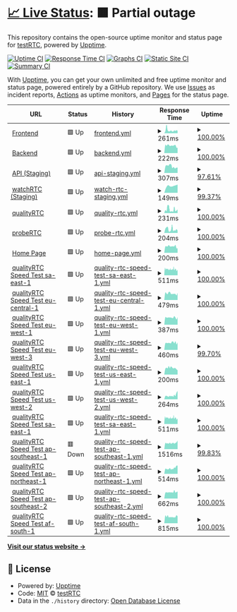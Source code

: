 # [📈 Live Status](https://status.testrtc.com): <!--live status--> **🟧 Partial outage**

This repository contains the open-source uptime monitor and status page for [testRTC](https://testrtc.com/), powered by [Upptime](https://github.com/upptime/upptime).

[![Uptime CI](https://github.com/koj-co/upptime/workflows/Uptime%20CI/badge.svg)](https://github.com/koj-co/upptime/actions?query=workflow%3A%22Uptime+CI%22)
[![Response Time CI](https://github.com/koj-co/upptime/workflows/Response%20Time%20CI/badge.svg)](https://github.com/koj-co/upptime/actions?query=workflow%3A%22Response+Time+CI%22)
[![Graphs CI](https://github.com/koj-co/upptime/workflows/Graphs%20CI/badge.svg)](https://github.com/koj-co/upptime/actions?query=workflow%3A%22Graphs+CI%22)
[![Static Site CI](https://github.com/koj-co/upptime/workflows/Static%20Site%20CI/badge.svg)](https://github.com/koj-co/upptime/actions?query=workflow%3A%22Static+Site+CI%22)
[![Summary CI](https://github.com/koj-co/upptime/workflows/Summary%20CI/badge.svg)](https://github.com/koj-co/upptime/actions?query=workflow%3A%22Summary+CI%22)

With [Upptime](https://upptime.js.org), you can get your own unlimited and free uptime monitor and status page, powered entirely by a GitHub repository. We use [Issues](https://github.com/testRTC/status-page/issues) as incident reports, [Actions](https://github.com/testRTC/status-page/actions) as uptime monitors, and [Pages](https://status.testrtc.com) for the status page.

<!--start: status pages-->
<!-- This summary is generated by Upptime (https://github.com/upptime/upptime) -->
<!-- Do not edit this manually, your changes will be overwritten -->
<!-- prettier-ignore -->
| URL | Status | History | Response Time | Uptime |
| --- | ------ | ------- | ------------- | ------ |
| <img alt="" src="https://favicons.githubusercontent.com/app.testrtc.com" height="13"> [Frontend](https://app.testrtc.com/) | 🟩 Up | [frontend.yml](https://github.com/testRTC/status-page/commits/master/history/frontend.yml) | <details><summary><img alt="Response time graph" src="./graphs/frontend/response-time-week.png" height="20"> 261ms</summary><br><a href="https://status-staging.testrtc.com/history/frontend"><img alt="Response time 261" src="https://img.shields.io/endpoint?url=https%3A%2F%2Fraw.githubusercontent.com%2FtestRTC%2Fstatus-page%2Fmaster%2Fapi%2Ffrontend%2Fresponse-time.json"></a><br><a href="https://status-staging.testrtc.com/history/frontend"><img alt="24-hour response time 211" src="https://img.shields.io/endpoint?url=https%3A%2F%2Fraw.githubusercontent.com%2FtestRTC%2Fstatus-page%2Fmaster%2Fapi%2Ffrontend%2Fresponse-time-day.json"></a><br><a href="https://status-staging.testrtc.com/history/frontend"><img alt="7-day response time 261" src="https://img.shields.io/endpoint?url=https%3A%2F%2Fraw.githubusercontent.com%2FtestRTC%2Fstatus-page%2Fmaster%2Fapi%2Ffrontend%2Fresponse-time-week.json"></a><br><a href="https://status-staging.testrtc.com/history/frontend"><img alt="30-day response time 281" src="https://img.shields.io/endpoint?url=https%3A%2F%2Fraw.githubusercontent.com%2FtestRTC%2Fstatus-page%2Fmaster%2Fapi%2Ffrontend%2Fresponse-time-month.json"></a><br><a href="https://status-staging.testrtc.com/history/frontend"><img alt="1-year response time 261" src="https://img.shields.io/endpoint?url=https%3A%2F%2Fraw.githubusercontent.com%2FtestRTC%2Fstatus-page%2Fmaster%2Fapi%2Ffrontend%2Fresponse-time-year.json"></a></details> | <details><summary><a href="https://status-staging.testrtc.com/history/frontend">100.00%</a></summary><a href="https://status-staging.testrtc.com/history/frontend"><img alt="All-time uptime 100.00%" src="https://img.shields.io/endpoint?url=https%3A%2F%2Fraw.githubusercontent.com%2FtestRTC%2Fstatus-page%2Fmaster%2Fapi%2Ffrontend%2Fuptime.json"></a><br><a href="https://status-staging.testrtc.com/history/frontend"><img alt="24-hour uptime 100.00%" src="https://img.shields.io/endpoint?url=https%3A%2F%2Fraw.githubusercontent.com%2FtestRTC%2Fstatus-page%2Fmaster%2Fapi%2Ffrontend%2Fuptime-day.json"></a><br><a href="https://status-staging.testrtc.com/history/frontend"><img alt="7-day uptime 100.00%" src="https://img.shields.io/endpoint?url=https%3A%2F%2Fraw.githubusercontent.com%2FtestRTC%2Fstatus-page%2Fmaster%2Fapi%2Ffrontend%2Fuptime-week.json"></a><br><a href="https://status-staging.testrtc.com/history/frontend"><img alt="30-day uptime 100.00%" src="https://img.shields.io/endpoint?url=https%3A%2F%2Fraw.githubusercontent.com%2FtestRTC%2Fstatus-page%2Fmaster%2Fapi%2Ffrontend%2Fuptime-month.json"></a><br><a href="https://status-staging.testrtc.com/history/frontend"><img alt="1-year uptime 100.00%" src="https://img.shields.io/endpoint?url=https%3A%2F%2Fraw.githubusercontent.com%2FtestRTC%2Fstatus-page%2Fmaster%2Fapi%2Ffrontend%2Fuptime-year.json"></a></details>
| <img alt="" src="https://favicons.githubusercontent.com/app1.testrtc.com" height="13"> [Backend](https://app1.testrtc.com/api/status-page/system_name) | 🟩 Up | [backend.yml](https://github.com/testRTC/status-page/commits/master/history/backend.yml) | <details><summary><img alt="Response time graph" src="./graphs/backend/response-time-week.png" height="20"> 222ms</summary><br><a href="https://status-staging.testrtc.com/history/backend"><img alt="Response time 268" src="https://img.shields.io/endpoint?url=https%3A%2F%2Fraw.githubusercontent.com%2FtestRTC%2Fstatus-page%2Fmaster%2Fapi%2Fbackend%2Fresponse-time.json"></a><br><a href="https://status-staging.testrtc.com/history/backend"><img alt="24-hour response time 214" src="https://img.shields.io/endpoint?url=https%3A%2F%2Fraw.githubusercontent.com%2FtestRTC%2Fstatus-page%2Fmaster%2Fapi%2Fbackend%2Fresponse-time-day.json"></a><br><a href="https://status-staging.testrtc.com/history/backend"><img alt="7-day response time 222" src="https://img.shields.io/endpoint?url=https%3A%2F%2Fraw.githubusercontent.com%2FtestRTC%2Fstatus-page%2Fmaster%2Fapi%2Fbackend%2Fresponse-time-week.json"></a><br><a href="https://status-staging.testrtc.com/history/backend"><img alt="30-day response time 244" src="https://img.shields.io/endpoint?url=https%3A%2F%2Fraw.githubusercontent.com%2FtestRTC%2Fstatus-page%2Fmaster%2Fapi%2Fbackend%2Fresponse-time-month.json"></a><br><a href="https://status-staging.testrtc.com/history/backend"><img alt="1-year response time 268" src="https://img.shields.io/endpoint?url=https%3A%2F%2Fraw.githubusercontent.com%2FtestRTC%2Fstatus-page%2Fmaster%2Fapi%2Fbackend%2Fresponse-time-year.json"></a></details> | <details><summary><a href="https://status-staging.testrtc.com/history/backend">100.00%</a></summary><a href="https://status-staging.testrtc.com/history/backend"><img alt="All-time uptime 100.00%" src="https://img.shields.io/endpoint?url=https%3A%2F%2Fraw.githubusercontent.com%2FtestRTC%2Fstatus-page%2Fmaster%2Fapi%2Fbackend%2Fuptime.json"></a><br><a href="https://status-staging.testrtc.com/history/backend"><img alt="24-hour uptime 100.00%" src="https://img.shields.io/endpoint?url=https%3A%2F%2Fraw.githubusercontent.com%2FtestRTC%2Fstatus-page%2Fmaster%2Fapi%2Fbackend%2Fuptime-day.json"></a><br><a href="https://status-staging.testrtc.com/history/backend"><img alt="7-day uptime 100.00%" src="https://img.shields.io/endpoint?url=https%3A%2F%2Fraw.githubusercontent.com%2FtestRTC%2Fstatus-page%2Fmaster%2Fapi%2Fbackend%2Fuptime-week.json"></a><br><a href="https://status-staging.testrtc.com/history/backend"><img alt="30-day uptime 100.00%" src="https://img.shields.io/endpoint?url=https%3A%2F%2Fraw.githubusercontent.com%2FtestRTC%2Fstatus-page%2Fmaster%2Fapi%2Fbackend%2Fuptime-month.json"></a><br><a href="https://status-staging.testrtc.com/history/backend"><img alt="1-year uptime 100.00%" src="https://img.shields.io/endpoint?url=https%3A%2F%2Fraw.githubusercontent.com%2FtestRTC%2Fstatus-page%2Fmaster%2Fapi%2Fbackend%2Fuptime-year.json"></a></details>
| <img alt="" src="https://favicons.githubusercontent.com/api.testrtc.com" height="13"> [API (Staging)](https://api.testrtc.com/v1st/statuspage) | 🟩 Up | [api-staging.yml](https://github.com/testRTC/status-page/commits/master/history/api-staging.yml) | <details><summary><img alt="Response time graph" src="./graphs/api-staging/response-time-week.png" height="20"> 307ms</summary><br><a href="https://status-staging.testrtc.com/history/api-staging"><img alt="Response time 277" src="https://img.shields.io/endpoint?url=https%3A%2F%2Fraw.githubusercontent.com%2FtestRTC%2Fstatus-page%2Fmaster%2Fapi%2Fapi-staging%2Fresponse-time.json"></a><br><a href="https://status-staging.testrtc.com/history/api-staging"><img alt="24-hour response time 214" src="https://img.shields.io/endpoint?url=https%3A%2F%2Fraw.githubusercontent.com%2FtestRTC%2Fstatus-page%2Fmaster%2Fapi%2Fapi-staging%2Fresponse-time-day.json"></a><br><a href="https://status-staging.testrtc.com/history/api-staging"><img alt="7-day response time 307" src="https://img.shields.io/endpoint?url=https%3A%2F%2Fraw.githubusercontent.com%2FtestRTC%2Fstatus-page%2Fmaster%2Fapi%2Fapi-staging%2Fresponse-time-week.json"></a><br><a href="https://status-staging.testrtc.com/history/api-staging"><img alt="30-day response time 278" src="https://img.shields.io/endpoint?url=https%3A%2F%2Fraw.githubusercontent.com%2FtestRTC%2Fstatus-page%2Fmaster%2Fapi%2Fapi-staging%2Fresponse-time-month.json"></a><br><a href="https://status-staging.testrtc.com/history/api-staging"><img alt="1-year response time 277" src="https://img.shields.io/endpoint?url=https%3A%2F%2Fraw.githubusercontent.com%2FtestRTC%2Fstatus-page%2Fmaster%2Fapi%2Fapi-staging%2Fresponse-time-year.json"></a></details> | <details><summary><a href="https://status-staging.testrtc.com/history/api-staging">97.61%</a></summary><a href="https://status-staging.testrtc.com/history/api-staging"><img alt="All-time uptime 96.17%" src="https://img.shields.io/endpoint?url=https%3A%2F%2Fraw.githubusercontent.com%2FtestRTC%2Fstatus-page%2Fmaster%2Fapi%2Fapi-staging%2Fuptime.json"></a><br><a href="https://status-staging.testrtc.com/history/api-staging"><img alt="24-hour uptime 84.71%" src="https://img.shields.io/endpoint?url=https%3A%2F%2Fraw.githubusercontent.com%2FtestRTC%2Fstatus-page%2Fmaster%2Fapi%2Fapi-staging%2Fuptime-day.json"></a><br><a href="https://status-staging.testrtc.com/history/api-staging"><img alt="7-day uptime 97.61%" src="https://img.shields.io/endpoint?url=https%3A%2F%2Fraw.githubusercontent.com%2FtestRTC%2Fstatus-page%2Fmaster%2Fapi%2Fapi-staging%2Fuptime-week.json"></a><br><a href="https://status-staging.testrtc.com/history/api-staging"><img alt="30-day uptime 95.49%" src="https://img.shields.io/endpoint?url=https%3A%2F%2Fraw.githubusercontent.com%2FtestRTC%2Fstatus-page%2Fmaster%2Fapi%2Fapi-staging%2Fuptime-month.json"></a><br><a href="https://status-staging.testrtc.com/history/api-staging"><img alt="1-year uptime 96.17%" src="https://img.shields.io/endpoint?url=https%3A%2F%2Fraw.githubusercontent.com%2FtestRTC%2Fstatus-page%2Fmaster%2Fapi%2Fapi-staging%2Fuptime-year.json"></a></details>
| <img alt="" src="https://favicons.githubusercontent.com/watchrtc-staging2.testrtc.com" height="13"> [watchRTC (Staging)](https://watchrtc-staging2.testrtc.com/healthcheck) | 🟩 Up | [watch-rtc-staging.yml](https://github.com/testRTC/status-page/commits/master/history/watch-rtc-staging.yml) | <details><summary><img alt="Response time graph" src="./graphs/watch-rtc-staging/response-time-week.png" height="20"> 149ms</summary><br><a href="https://status-staging.testrtc.com/history/watch-rtc-staging"><img alt="Response time 148" src="https://img.shields.io/endpoint?url=https%3A%2F%2Fraw.githubusercontent.com%2FtestRTC%2Fstatus-page%2Fmaster%2Fapi%2Fwatch-rtc-staging%2Fresponse-time.json"></a><br><a href="https://status-staging.testrtc.com/history/watch-rtc-staging"><img alt="24-hour response time 123" src="https://img.shields.io/endpoint?url=https%3A%2F%2Fraw.githubusercontent.com%2FtestRTC%2Fstatus-page%2Fmaster%2Fapi%2Fwatch-rtc-staging%2Fresponse-time-day.json"></a><br><a href="https://status-staging.testrtc.com/history/watch-rtc-staging"><img alt="7-day response time 149" src="https://img.shields.io/endpoint?url=https%3A%2F%2Fraw.githubusercontent.com%2FtestRTC%2Fstatus-page%2Fmaster%2Fapi%2Fwatch-rtc-staging%2Fresponse-time-week.json"></a><br><a href="https://status-staging.testrtc.com/history/watch-rtc-staging"><img alt="30-day response time 151" src="https://img.shields.io/endpoint?url=https%3A%2F%2Fraw.githubusercontent.com%2FtestRTC%2Fstatus-page%2Fmaster%2Fapi%2Fwatch-rtc-staging%2Fresponse-time-month.json"></a><br><a href="https://status-staging.testrtc.com/history/watch-rtc-staging"><img alt="1-year response time 148" src="https://img.shields.io/endpoint?url=https%3A%2F%2Fraw.githubusercontent.com%2FtestRTC%2Fstatus-page%2Fmaster%2Fapi%2Fwatch-rtc-staging%2Fresponse-time-year.json"></a></details> | <details><summary><a href="https://status-staging.testrtc.com/history/watch-rtc-staging">99.37%</a></summary><a href="https://status-staging.testrtc.com/history/watch-rtc-staging"><img alt="All-time uptime 99.39%" src="https://img.shields.io/endpoint?url=https%3A%2F%2Fraw.githubusercontent.com%2FtestRTC%2Fstatus-page%2Fmaster%2Fapi%2Fwatch-rtc-staging%2Fuptime.json"></a><br><a href="https://status-staging.testrtc.com/history/watch-rtc-staging"><img alt="24-hour uptime 95.58%" src="https://img.shields.io/endpoint?url=https%3A%2F%2Fraw.githubusercontent.com%2FtestRTC%2Fstatus-page%2Fmaster%2Fapi%2Fwatch-rtc-staging%2Fuptime-day.json"></a><br><a href="https://status-staging.testrtc.com/history/watch-rtc-staging"><img alt="7-day uptime 99.37%" src="https://img.shields.io/endpoint?url=https%3A%2F%2Fraw.githubusercontent.com%2FtestRTC%2Fstatus-page%2Fmaster%2Fapi%2Fwatch-rtc-staging%2Fuptime-week.json"></a><br><a href="https://status-staging.testrtc.com/history/watch-rtc-staging"><img alt="30-day uptime 98.94%" src="https://img.shields.io/endpoint?url=https%3A%2F%2Fraw.githubusercontent.com%2FtestRTC%2Fstatus-page%2Fmaster%2Fapi%2Fwatch-rtc-staging%2Fuptime-month.json"></a><br><a href="https://status-staging.testrtc.com/history/watch-rtc-staging"><img alt="1-year uptime 99.39%" src="https://img.shields.io/endpoint?url=https%3A%2F%2Fraw.githubusercontent.com%2FtestRTC%2Fstatus-page%2Fmaster%2Fapi%2Fwatch-rtc-staging%2Fuptime-year.json"></a></details>
| <img alt="" src="https://favicons.githubusercontent.com/ping-test.testrtc.com" height="13"> [qualityRTC](https://ping-test.testrtc.com/) | 🟩 Up | [quality-rtc.yml](https://github.com/testRTC/status-page/commits/master/history/quality-rtc.yml) | <details><summary><img alt="Response time graph" src="./graphs/quality-rtc/response-time-week.png" height="20"> 231ms</summary><br><a href="https://status-staging.testrtc.com/history/quality-rtc"><img alt="Response time 278" src="https://img.shields.io/endpoint?url=https%3A%2F%2Fraw.githubusercontent.com%2FtestRTC%2Fstatus-page%2Fmaster%2Fapi%2Fquality-rtc%2Fresponse-time.json"></a><br><a href="https://status-staging.testrtc.com/history/quality-rtc"><img alt="24-hour response time 171" src="https://img.shields.io/endpoint?url=https%3A%2F%2Fraw.githubusercontent.com%2FtestRTC%2Fstatus-page%2Fmaster%2Fapi%2Fquality-rtc%2Fresponse-time-day.json"></a><br><a href="https://status-staging.testrtc.com/history/quality-rtc"><img alt="7-day response time 231" src="https://img.shields.io/endpoint?url=https%3A%2F%2Fraw.githubusercontent.com%2FtestRTC%2Fstatus-page%2Fmaster%2Fapi%2Fquality-rtc%2Fresponse-time-week.json"></a><br><a href="https://status-staging.testrtc.com/history/quality-rtc"><img alt="30-day response time 303" src="https://img.shields.io/endpoint?url=https%3A%2F%2Fraw.githubusercontent.com%2FtestRTC%2Fstatus-page%2Fmaster%2Fapi%2Fquality-rtc%2Fresponse-time-month.json"></a><br><a href="https://status-staging.testrtc.com/history/quality-rtc"><img alt="1-year response time 278" src="https://img.shields.io/endpoint?url=https%3A%2F%2Fraw.githubusercontent.com%2FtestRTC%2Fstatus-page%2Fmaster%2Fapi%2Fquality-rtc%2Fresponse-time-year.json"></a></details> | <details><summary><a href="https://status-staging.testrtc.com/history/quality-rtc">100.00%</a></summary><a href="https://status-staging.testrtc.com/history/quality-rtc"><img alt="All-time uptime 100.00%" src="https://img.shields.io/endpoint?url=https%3A%2F%2Fraw.githubusercontent.com%2FtestRTC%2Fstatus-page%2Fmaster%2Fapi%2Fquality-rtc%2Fuptime.json"></a><br><a href="https://status-staging.testrtc.com/history/quality-rtc"><img alt="24-hour uptime 100.00%" src="https://img.shields.io/endpoint?url=https%3A%2F%2Fraw.githubusercontent.com%2FtestRTC%2Fstatus-page%2Fmaster%2Fapi%2Fquality-rtc%2Fuptime-day.json"></a><br><a href="https://status-staging.testrtc.com/history/quality-rtc"><img alt="7-day uptime 100.00%" src="https://img.shields.io/endpoint?url=https%3A%2F%2Fraw.githubusercontent.com%2FtestRTC%2Fstatus-page%2Fmaster%2Fapi%2Fquality-rtc%2Fuptime-week.json"></a><br><a href="https://status-staging.testrtc.com/history/quality-rtc"><img alt="30-day uptime 100.00%" src="https://img.shields.io/endpoint?url=https%3A%2F%2Fraw.githubusercontent.com%2FtestRTC%2Fstatus-page%2Fmaster%2Fapi%2Fquality-rtc%2Fuptime-month.json"></a><br><a href="https://status-staging.testrtc.com/history/quality-rtc"><img alt="1-year uptime 100.00%" src="https://img.shields.io/endpoint?url=https%3A%2F%2Fraw.githubusercontent.com%2FtestRTC%2Fstatus-page%2Fmaster%2Fapi%2Fquality-rtc%2Fuptime-year.json"></a></details>
| <img alt="" src="https://favicons.githubusercontent.com/probertc.testrtc.com" height="13"> [probeRTC](https://probertc.testrtc.com/) | 🟩 Up | [probe-rtc.yml](https://github.com/testRTC/status-page/commits/master/history/probe-rtc.yml) | <details><summary><img alt="Response time graph" src="./graphs/probe-rtc/response-time-week.png" height="20"> 204ms</summary><br><a href="https://status-staging.testrtc.com/history/probe-rtc"><img alt="Response time 260" src="https://img.shields.io/endpoint?url=https%3A%2F%2Fraw.githubusercontent.com%2FtestRTC%2Fstatus-page%2Fmaster%2Fapi%2Fprobe-rtc%2Fresponse-time.json"></a><br><a href="https://status-staging.testrtc.com/history/probe-rtc"><img alt="24-hour response time 177" src="https://img.shields.io/endpoint?url=https%3A%2F%2Fraw.githubusercontent.com%2FtestRTC%2Fstatus-page%2Fmaster%2Fapi%2Fprobe-rtc%2Fresponse-time-day.json"></a><br><a href="https://status-staging.testrtc.com/history/probe-rtc"><img alt="7-day response time 204" src="https://img.shields.io/endpoint?url=https%3A%2F%2Fraw.githubusercontent.com%2FtestRTC%2Fstatus-page%2Fmaster%2Fapi%2Fprobe-rtc%2Fresponse-time-week.json"></a><br><a href="https://status-staging.testrtc.com/history/probe-rtc"><img alt="30-day response time 246" src="https://img.shields.io/endpoint?url=https%3A%2F%2Fraw.githubusercontent.com%2FtestRTC%2Fstatus-page%2Fmaster%2Fapi%2Fprobe-rtc%2Fresponse-time-month.json"></a><br><a href="https://status-staging.testrtc.com/history/probe-rtc"><img alt="1-year response time 260" src="https://img.shields.io/endpoint?url=https%3A%2F%2Fraw.githubusercontent.com%2FtestRTC%2Fstatus-page%2Fmaster%2Fapi%2Fprobe-rtc%2Fresponse-time-year.json"></a></details> | <details><summary><a href="https://status-staging.testrtc.com/history/probe-rtc">100.00%</a></summary><a href="https://status-staging.testrtc.com/history/probe-rtc"><img alt="All-time uptime 100.00%" src="https://img.shields.io/endpoint?url=https%3A%2F%2Fraw.githubusercontent.com%2FtestRTC%2Fstatus-page%2Fmaster%2Fapi%2Fprobe-rtc%2Fuptime.json"></a><br><a href="https://status-staging.testrtc.com/history/probe-rtc"><img alt="24-hour uptime 100.00%" src="https://img.shields.io/endpoint?url=https%3A%2F%2Fraw.githubusercontent.com%2FtestRTC%2Fstatus-page%2Fmaster%2Fapi%2Fprobe-rtc%2Fuptime-day.json"></a><br><a href="https://status-staging.testrtc.com/history/probe-rtc"><img alt="7-day uptime 100.00%" src="https://img.shields.io/endpoint?url=https%3A%2F%2Fraw.githubusercontent.com%2FtestRTC%2Fstatus-page%2Fmaster%2Fapi%2Fprobe-rtc%2Fuptime-week.json"></a><br><a href="https://status-staging.testrtc.com/history/probe-rtc"><img alt="30-day uptime 100.00%" src="https://img.shields.io/endpoint?url=https%3A%2F%2Fraw.githubusercontent.com%2FtestRTC%2Fstatus-page%2Fmaster%2Fapi%2Fprobe-rtc%2Fuptime-month.json"></a><br><a href="https://status-staging.testrtc.com/history/probe-rtc"><img alt="1-year uptime 100.00%" src="https://img.shields.io/endpoint?url=https%3A%2F%2Fraw.githubusercontent.com%2FtestRTC%2Fstatus-page%2Fmaster%2Fapi%2Fprobe-rtc%2Fuptime-year.json"></a></details>
| <img alt="" src="https://favicons.githubusercontent.com/testrtc.com" height="13"> [Home Page](https://testrtc.com/) | 🟩 Up | [home-page.yml](https://github.com/testRTC/status-page/commits/master/history/home-page.yml) | <details><summary><img alt="Response time graph" src="./graphs/home-page/response-time-week.png" height="20"> 200ms</summary><br><a href="https://status-staging.testrtc.com/history/home-page"><img alt="Response time 219" src="https://img.shields.io/endpoint?url=https%3A%2F%2Fraw.githubusercontent.com%2FtestRTC%2Fstatus-page%2Fmaster%2Fapi%2Fhome-page%2Fresponse-time.json"></a><br><a href="https://status-staging.testrtc.com/history/home-page"><img alt="24-hour response time 331" src="https://img.shields.io/endpoint?url=https%3A%2F%2Fraw.githubusercontent.com%2FtestRTC%2Fstatus-page%2Fmaster%2Fapi%2Fhome-page%2Fresponse-time-day.json"></a><br><a href="https://status-staging.testrtc.com/history/home-page"><img alt="7-day response time 200" src="https://img.shields.io/endpoint?url=https%3A%2F%2Fraw.githubusercontent.com%2FtestRTC%2Fstatus-page%2Fmaster%2Fapi%2Fhome-page%2Fresponse-time-week.json"></a><br><a href="https://status-staging.testrtc.com/history/home-page"><img alt="30-day response time 211" src="https://img.shields.io/endpoint?url=https%3A%2F%2Fraw.githubusercontent.com%2FtestRTC%2Fstatus-page%2Fmaster%2Fapi%2Fhome-page%2Fresponse-time-month.json"></a><br><a href="https://status-staging.testrtc.com/history/home-page"><img alt="1-year response time 219" src="https://img.shields.io/endpoint?url=https%3A%2F%2Fraw.githubusercontent.com%2FtestRTC%2Fstatus-page%2Fmaster%2Fapi%2Fhome-page%2Fresponse-time-year.json"></a></details> | <details><summary><a href="https://status-staging.testrtc.com/history/home-page">100.00%</a></summary><a href="https://status-staging.testrtc.com/history/home-page"><img alt="All-time uptime 100.00%" src="https://img.shields.io/endpoint?url=https%3A%2F%2Fraw.githubusercontent.com%2FtestRTC%2Fstatus-page%2Fmaster%2Fapi%2Fhome-page%2Fuptime.json"></a><br><a href="https://status-staging.testrtc.com/history/home-page"><img alt="24-hour uptime 100.00%" src="https://img.shields.io/endpoint?url=https%3A%2F%2Fraw.githubusercontent.com%2FtestRTC%2Fstatus-page%2Fmaster%2Fapi%2Fhome-page%2Fuptime-day.json"></a><br><a href="https://status-staging.testrtc.com/history/home-page"><img alt="7-day uptime 100.00%" src="https://img.shields.io/endpoint?url=https%3A%2F%2Fraw.githubusercontent.com%2FtestRTC%2Fstatus-page%2Fmaster%2Fapi%2Fhome-page%2Fuptime-week.json"></a><br><a href="https://status-staging.testrtc.com/history/home-page"><img alt="30-day uptime 100.00%" src="https://img.shields.io/endpoint?url=https%3A%2F%2Fraw.githubusercontent.com%2FtestRTC%2Fstatus-page%2Fmaster%2Fapi%2Fhome-page%2Fuptime-month.json"></a><br><a href="https://status-staging.testrtc.com/history/home-page"><img alt="1-year uptime 100.00%" src="https://img.shields.io/endpoint?url=https%3A%2F%2Fraw.githubusercontent.com%2FtestRTC%2Fstatus-page%2Fmaster%2Fapi%2Fhome-page%2Fuptime-year.json"></a></details>
| <img alt="" src="https://favicons.githubusercontent.com/sa-east-1.nettest.testrtc.com" height="13"> [qualityRTC Speed Test sa-east-1](https://sa-east-1.nettest.testrtc.com/country) | 🟩 Up | [quality-rtc-speed-test-sa-east-1.yml](https://github.com/testRTC/status-page/commits/master/history/quality-rtc-speed-test-sa-east-1.yml) | <details><summary><img alt="Response time graph" src="./graphs/quality-rtc-speed-test-sa-east-1/response-time-week.png" height="20"> 511ms</summary><br><a href="https://status-staging.testrtc.com/history/quality-rtc-speed-test-sa-east-1"><img alt="Response time 535" src="https://img.shields.io/endpoint?url=https%3A%2F%2Fraw.githubusercontent.com%2FtestRTC%2Fstatus-page%2Fmaster%2Fapi%2Fquality-rtc-speed-test-sa-east-1%2Fresponse-time.json"></a><br><a href="https://status-staging.testrtc.com/history/quality-rtc-speed-test-sa-east-1"><img alt="24-hour response time 600" src="https://img.shields.io/endpoint?url=https%3A%2F%2Fraw.githubusercontent.com%2FtestRTC%2Fstatus-page%2Fmaster%2Fapi%2Fquality-rtc-speed-test-sa-east-1%2Fresponse-time-day.json"></a><br><a href="https://status-staging.testrtc.com/history/quality-rtc-speed-test-sa-east-1"><img alt="7-day response time 511" src="https://img.shields.io/endpoint?url=https%3A%2F%2Fraw.githubusercontent.com%2FtestRTC%2Fstatus-page%2Fmaster%2Fapi%2Fquality-rtc-speed-test-sa-east-1%2Fresponse-time-week.json"></a><br><a href="https://status-staging.testrtc.com/history/quality-rtc-speed-test-sa-east-1"><img alt="30-day response time 509" src="https://img.shields.io/endpoint?url=https%3A%2F%2Fraw.githubusercontent.com%2FtestRTC%2Fstatus-page%2Fmaster%2Fapi%2Fquality-rtc-speed-test-sa-east-1%2Fresponse-time-month.json"></a><br><a href="https://status-staging.testrtc.com/history/quality-rtc-speed-test-sa-east-1"><img alt="1-year response time 535" src="https://img.shields.io/endpoint?url=https%3A%2F%2Fraw.githubusercontent.com%2FtestRTC%2Fstatus-page%2Fmaster%2Fapi%2Fquality-rtc-speed-test-sa-east-1%2Fresponse-time-year.json"></a></details> | <details><summary><a href="https://status-staging.testrtc.com/history/quality-rtc-speed-test-sa-east-1">100.00%</a></summary><a href="https://status-staging.testrtc.com/history/quality-rtc-speed-test-sa-east-1"><img alt="All-time uptime 100.00%" src="https://img.shields.io/endpoint?url=https%3A%2F%2Fraw.githubusercontent.com%2FtestRTC%2Fstatus-page%2Fmaster%2Fapi%2Fquality-rtc-speed-test-sa-east-1%2Fuptime.json"></a><br><a href="https://status-staging.testrtc.com/history/quality-rtc-speed-test-sa-east-1"><img alt="24-hour uptime 100.00%" src="https://img.shields.io/endpoint?url=https%3A%2F%2Fraw.githubusercontent.com%2FtestRTC%2Fstatus-page%2Fmaster%2Fapi%2Fquality-rtc-speed-test-sa-east-1%2Fuptime-day.json"></a><br><a href="https://status-staging.testrtc.com/history/quality-rtc-speed-test-sa-east-1"><img alt="7-day uptime 100.00%" src="https://img.shields.io/endpoint?url=https%3A%2F%2Fraw.githubusercontent.com%2FtestRTC%2Fstatus-page%2Fmaster%2Fapi%2Fquality-rtc-speed-test-sa-east-1%2Fuptime-week.json"></a><br><a href="https://status-staging.testrtc.com/history/quality-rtc-speed-test-sa-east-1"><img alt="30-day uptime 100.00%" src="https://img.shields.io/endpoint?url=https%3A%2F%2Fraw.githubusercontent.com%2FtestRTC%2Fstatus-page%2Fmaster%2Fapi%2Fquality-rtc-speed-test-sa-east-1%2Fuptime-month.json"></a><br><a href="https://status-staging.testrtc.com/history/quality-rtc-speed-test-sa-east-1"><img alt="1-year uptime 100.00%" src="https://img.shields.io/endpoint?url=https%3A%2F%2Fraw.githubusercontent.com%2FtestRTC%2Fstatus-page%2Fmaster%2Fapi%2Fquality-rtc-speed-test-sa-east-1%2Fuptime-year.json"></a></details>
| <img alt="" src="https://favicons.githubusercontent.com/eu-central-1.nettest.testrtc.com" height="13"> [qualityRTC Speed Test eu-central-1](https://eu-central-1.nettest.testrtc.com/country) | 🟩 Up | [quality-rtc-speed-test-eu-central-1.yml](https://github.com/testRTC/status-page/commits/master/history/quality-rtc-speed-test-eu-central-1.yml) | <details><summary><img alt="Response time graph" src="./graphs/quality-rtc-speed-test-eu-central-1/response-time-week.png" height="20"> 479ms</summary><br><a href="https://status-staging.testrtc.com/history/quality-rtc-speed-test-eu-central-1"><img alt="Response time 501" src="https://img.shields.io/endpoint?url=https%3A%2F%2Fraw.githubusercontent.com%2FtestRTC%2Fstatus-page%2Fmaster%2Fapi%2Fquality-rtc-speed-test-eu-central-1%2Fresponse-time.json"></a><br><a href="https://status-staging.testrtc.com/history/quality-rtc-speed-test-eu-central-1"><img alt="24-hour response time 447" src="https://img.shields.io/endpoint?url=https%3A%2F%2Fraw.githubusercontent.com%2FtestRTC%2Fstatus-page%2Fmaster%2Fapi%2Fquality-rtc-speed-test-eu-central-1%2Fresponse-time-day.json"></a><br><a href="https://status-staging.testrtc.com/history/quality-rtc-speed-test-eu-central-1"><img alt="7-day response time 479" src="https://img.shields.io/endpoint?url=https%3A%2F%2Fraw.githubusercontent.com%2FtestRTC%2Fstatus-page%2Fmaster%2Fapi%2Fquality-rtc-speed-test-eu-central-1%2Fresponse-time-week.json"></a><br><a href="https://status-staging.testrtc.com/history/quality-rtc-speed-test-eu-central-1"><img alt="30-day response time 488" src="https://img.shields.io/endpoint?url=https%3A%2F%2Fraw.githubusercontent.com%2FtestRTC%2Fstatus-page%2Fmaster%2Fapi%2Fquality-rtc-speed-test-eu-central-1%2Fresponse-time-month.json"></a><br><a href="https://status-staging.testrtc.com/history/quality-rtc-speed-test-eu-central-1"><img alt="1-year response time 501" src="https://img.shields.io/endpoint?url=https%3A%2F%2Fraw.githubusercontent.com%2FtestRTC%2Fstatus-page%2Fmaster%2Fapi%2Fquality-rtc-speed-test-eu-central-1%2Fresponse-time-year.json"></a></details> | <details><summary><a href="https://status-staging.testrtc.com/history/quality-rtc-speed-test-eu-central-1">100.00%</a></summary><a href="https://status-staging.testrtc.com/history/quality-rtc-speed-test-eu-central-1"><img alt="All-time uptime 100.00%" src="https://img.shields.io/endpoint?url=https%3A%2F%2Fraw.githubusercontent.com%2FtestRTC%2Fstatus-page%2Fmaster%2Fapi%2Fquality-rtc-speed-test-eu-central-1%2Fuptime.json"></a><br><a href="https://status-staging.testrtc.com/history/quality-rtc-speed-test-eu-central-1"><img alt="24-hour uptime 100.00%" src="https://img.shields.io/endpoint?url=https%3A%2F%2Fraw.githubusercontent.com%2FtestRTC%2Fstatus-page%2Fmaster%2Fapi%2Fquality-rtc-speed-test-eu-central-1%2Fuptime-day.json"></a><br><a href="https://status-staging.testrtc.com/history/quality-rtc-speed-test-eu-central-1"><img alt="7-day uptime 100.00%" src="https://img.shields.io/endpoint?url=https%3A%2F%2Fraw.githubusercontent.com%2FtestRTC%2Fstatus-page%2Fmaster%2Fapi%2Fquality-rtc-speed-test-eu-central-1%2Fuptime-week.json"></a><br><a href="https://status-staging.testrtc.com/history/quality-rtc-speed-test-eu-central-1"><img alt="30-day uptime 100.00%" src="https://img.shields.io/endpoint?url=https%3A%2F%2Fraw.githubusercontent.com%2FtestRTC%2Fstatus-page%2Fmaster%2Fapi%2Fquality-rtc-speed-test-eu-central-1%2Fuptime-month.json"></a><br><a href="https://status-staging.testrtc.com/history/quality-rtc-speed-test-eu-central-1"><img alt="1-year uptime 100.00%" src="https://img.shields.io/endpoint?url=https%3A%2F%2Fraw.githubusercontent.com%2FtestRTC%2Fstatus-page%2Fmaster%2Fapi%2Fquality-rtc-speed-test-eu-central-1%2Fuptime-year.json"></a></details>
| <img alt="" src="https://favicons.githubusercontent.com/eu-west-1.nettest.testrtc.com" height="13"> [qualityRTC Speed Test eu-west-1](https://eu-west-1.nettest.testrtc.com/country) | 🟩 Up | [quality-rtc-speed-test-eu-west-1.yml](https://github.com/testRTC/status-page/commits/master/history/quality-rtc-speed-test-eu-west-1.yml) | <details><summary><img alt="Response time graph" src="./graphs/quality-rtc-speed-test-eu-west-1/response-time-week.png" height="20"> 387ms</summary><br><a href="https://status-staging.testrtc.com/history/quality-rtc-speed-test-eu-west-1"><img alt="Response time 400" src="https://img.shields.io/endpoint?url=https%3A%2F%2Fraw.githubusercontent.com%2FtestRTC%2Fstatus-page%2Fmaster%2Fapi%2Fquality-rtc-speed-test-eu-west-1%2Fresponse-time.json"></a><br><a href="https://status-staging.testrtc.com/history/quality-rtc-speed-test-eu-west-1"><img alt="24-hour response time 376" src="https://img.shields.io/endpoint?url=https%3A%2F%2Fraw.githubusercontent.com%2FtestRTC%2Fstatus-page%2Fmaster%2Fapi%2Fquality-rtc-speed-test-eu-west-1%2Fresponse-time-day.json"></a><br><a href="https://status-staging.testrtc.com/history/quality-rtc-speed-test-eu-west-1"><img alt="7-day response time 387" src="https://img.shields.io/endpoint?url=https%3A%2F%2Fraw.githubusercontent.com%2FtestRTC%2Fstatus-page%2Fmaster%2Fapi%2Fquality-rtc-speed-test-eu-west-1%2Fresponse-time-week.json"></a><br><a href="https://status-staging.testrtc.com/history/quality-rtc-speed-test-eu-west-1"><img alt="30-day response time 390" src="https://img.shields.io/endpoint?url=https%3A%2F%2Fraw.githubusercontent.com%2FtestRTC%2Fstatus-page%2Fmaster%2Fapi%2Fquality-rtc-speed-test-eu-west-1%2Fresponse-time-month.json"></a><br><a href="https://status-staging.testrtc.com/history/quality-rtc-speed-test-eu-west-1"><img alt="1-year response time 400" src="https://img.shields.io/endpoint?url=https%3A%2F%2Fraw.githubusercontent.com%2FtestRTC%2Fstatus-page%2Fmaster%2Fapi%2Fquality-rtc-speed-test-eu-west-1%2Fresponse-time-year.json"></a></details> | <details><summary><a href="https://status-staging.testrtc.com/history/quality-rtc-speed-test-eu-west-1">100.00%</a></summary><a href="https://status-staging.testrtc.com/history/quality-rtc-speed-test-eu-west-1"><img alt="All-time uptime 100.00%" src="https://img.shields.io/endpoint?url=https%3A%2F%2Fraw.githubusercontent.com%2FtestRTC%2Fstatus-page%2Fmaster%2Fapi%2Fquality-rtc-speed-test-eu-west-1%2Fuptime.json"></a><br><a href="https://status-staging.testrtc.com/history/quality-rtc-speed-test-eu-west-1"><img alt="24-hour uptime 100.00%" src="https://img.shields.io/endpoint?url=https%3A%2F%2Fraw.githubusercontent.com%2FtestRTC%2Fstatus-page%2Fmaster%2Fapi%2Fquality-rtc-speed-test-eu-west-1%2Fuptime-day.json"></a><br><a href="https://status-staging.testrtc.com/history/quality-rtc-speed-test-eu-west-1"><img alt="7-day uptime 100.00%" src="https://img.shields.io/endpoint?url=https%3A%2F%2Fraw.githubusercontent.com%2FtestRTC%2Fstatus-page%2Fmaster%2Fapi%2Fquality-rtc-speed-test-eu-west-1%2Fuptime-week.json"></a><br><a href="https://status-staging.testrtc.com/history/quality-rtc-speed-test-eu-west-1"><img alt="30-day uptime 100.00%" src="https://img.shields.io/endpoint?url=https%3A%2F%2Fraw.githubusercontent.com%2FtestRTC%2Fstatus-page%2Fmaster%2Fapi%2Fquality-rtc-speed-test-eu-west-1%2Fuptime-month.json"></a><br><a href="https://status-staging.testrtc.com/history/quality-rtc-speed-test-eu-west-1"><img alt="1-year uptime 100.00%" src="https://img.shields.io/endpoint?url=https%3A%2F%2Fraw.githubusercontent.com%2FtestRTC%2Fstatus-page%2Fmaster%2Fapi%2Fquality-rtc-speed-test-eu-west-1%2Fuptime-year.json"></a></details>
| <img alt="" src="https://favicons.githubusercontent.com/eu-west-3.nettest.testrtc.com" height="13"> [qualityRTC Speed Test eu-west-3](https://eu-west-3.nettest.testrtc.com/country) | 🟩 Up | [quality-rtc-speed-test-eu-west-3.yml](https://github.com/testRTC/status-page/commits/master/history/quality-rtc-speed-test-eu-west-3.yml) | <details><summary><img alt="Response time graph" src="./graphs/quality-rtc-speed-test-eu-west-3/response-time-week.png" height="20"> 460ms</summary><br><a href="https://status-staging.testrtc.com/history/quality-rtc-speed-test-eu-west-3"><img alt="Response time 459" src="https://img.shields.io/endpoint?url=https%3A%2F%2Fraw.githubusercontent.com%2FtestRTC%2Fstatus-page%2Fmaster%2Fapi%2Fquality-rtc-speed-test-eu-west-3%2Fresponse-time.json"></a><br><a href="https://status-staging.testrtc.com/history/quality-rtc-speed-test-eu-west-3"><img alt="24-hour response time 420" src="https://img.shields.io/endpoint?url=https%3A%2F%2Fraw.githubusercontent.com%2FtestRTC%2Fstatus-page%2Fmaster%2Fapi%2Fquality-rtc-speed-test-eu-west-3%2Fresponse-time-day.json"></a><br><a href="https://status-staging.testrtc.com/history/quality-rtc-speed-test-eu-west-3"><img alt="7-day response time 460" src="https://img.shields.io/endpoint?url=https%3A%2F%2Fraw.githubusercontent.com%2FtestRTC%2Fstatus-page%2Fmaster%2Fapi%2Fquality-rtc-speed-test-eu-west-3%2Fresponse-time-week.json"></a><br><a href="https://status-staging.testrtc.com/history/quality-rtc-speed-test-eu-west-3"><img alt="30-day response time 443" src="https://img.shields.io/endpoint?url=https%3A%2F%2Fraw.githubusercontent.com%2FtestRTC%2Fstatus-page%2Fmaster%2Fapi%2Fquality-rtc-speed-test-eu-west-3%2Fresponse-time-month.json"></a><br><a href="https://status-staging.testrtc.com/history/quality-rtc-speed-test-eu-west-3"><img alt="1-year response time 459" src="https://img.shields.io/endpoint?url=https%3A%2F%2Fraw.githubusercontent.com%2FtestRTC%2Fstatus-page%2Fmaster%2Fapi%2Fquality-rtc-speed-test-eu-west-3%2Fresponse-time-year.json"></a></details> | <details><summary><a href="https://status-staging.testrtc.com/history/quality-rtc-speed-test-eu-west-3">99.70%</a></summary><a href="https://status-staging.testrtc.com/history/quality-rtc-speed-test-eu-west-3"><img alt="All-time uptime 99.83%" src="https://img.shields.io/endpoint?url=https%3A%2F%2Fraw.githubusercontent.com%2FtestRTC%2Fstatus-page%2Fmaster%2Fapi%2Fquality-rtc-speed-test-eu-west-3%2Fuptime.json"></a><br><a href="https://status-staging.testrtc.com/history/quality-rtc-speed-test-eu-west-3"><img alt="24-hour uptime 100.00%" src="https://img.shields.io/endpoint?url=https%3A%2F%2Fraw.githubusercontent.com%2FtestRTC%2Fstatus-page%2Fmaster%2Fapi%2Fquality-rtc-speed-test-eu-west-3%2Fuptime-day.json"></a><br><a href="https://status-staging.testrtc.com/history/quality-rtc-speed-test-eu-west-3"><img alt="7-day uptime 99.70%" src="https://img.shields.io/endpoint?url=https%3A%2F%2Fraw.githubusercontent.com%2FtestRTC%2Fstatus-page%2Fmaster%2Fapi%2Fquality-rtc-speed-test-eu-west-3%2Fuptime-week.json"></a><br><a href="https://status-staging.testrtc.com/history/quality-rtc-speed-test-eu-west-3"><img alt="30-day uptime 99.69%" src="https://img.shields.io/endpoint?url=https%3A%2F%2Fraw.githubusercontent.com%2FtestRTC%2Fstatus-page%2Fmaster%2Fapi%2Fquality-rtc-speed-test-eu-west-3%2Fuptime-month.json"></a><br><a href="https://status-staging.testrtc.com/history/quality-rtc-speed-test-eu-west-3"><img alt="1-year uptime 99.83%" src="https://img.shields.io/endpoint?url=https%3A%2F%2Fraw.githubusercontent.com%2FtestRTC%2Fstatus-page%2Fmaster%2Fapi%2Fquality-rtc-speed-test-eu-west-3%2Fuptime-year.json"></a></details>
| <img alt="" src="https://favicons.githubusercontent.com/us-east-1.nettest.testrtc.com" height="13"> [qualityRTC Speed Test us-east-1](https://us-east-1.nettest.testrtc.com/country) | 🟩 Up | [quality-rtc-speed-test-us-east-1.yml](https://github.com/testRTC/status-page/commits/master/history/quality-rtc-speed-test-us-east-1.yml) | <details><summary><img alt="Response time graph" src="./graphs/quality-rtc-speed-test-us-east-1/response-time-week.png" height="20"> 200ms</summary><br><a href="https://status-staging.testrtc.com/history/quality-rtc-speed-test-us-east-1"><img alt="Response time 211" src="https://img.shields.io/endpoint?url=https%3A%2F%2Fraw.githubusercontent.com%2FtestRTC%2Fstatus-page%2Fmaster%2Fapi%2Fquality-rtc-speed-test-us-east-1%2Fresponse-time.json"></a><br><a href="https://status-staging.testrtc.com/history/quality-rtc-speed-test-us-east-1"><img alt="24-hour response time 226" src="https://img.shields.io/endpoint?url=https%3A%2F%2Fraw.githubusercontent.com%2FtestRTC%2Fstatus-page%2Fmaster%2Fapi%2Fquality-rtc-speed-test-us-east-1%2Fresponse-time-day.json"></a><br><a href="https://status-staging.testrtc.com/history/quality-rtc-speed-test-us-east-1"><img alt="7-day response time 200" src="https://img.shields.io/endpoint?url=https%3A%2F%2Fraw.githubusercontent.com%2FtestRTC%2Fstatus-page%2Fmaster%2Fapi%2Fquality-rtc-speed-test-us-east-1%2Fresponse-time-week.json"></a><br><a href="https://status-staging.testrtc.com/history/quality-rtc-speed-test-us-east-1"><img alt="30-day response time 200" src="https://img.shields.io/endpoint?url=https%3A%2F%2Fraw.githubusercontent.com%2FtestRTC%2Fstatus-page%2Fmaster%2Fapi%2Fquality-rtc-speed-test-us-east-1%2Fresponse-time-month.json"></a><br><a href="https://status-staging.testrtc.com/history/quality-rtc-speed-test-us-east-1"><img alt="1-year response time 211" src="https://img.shields.io/endpoint?url=https%3A%2F%2Fraw.githubusercontent.com%2FtestRTC%2Fstatus-page%2Fmaster%2Fapi%2Fquality-rtc-speed-test-us-east-1%2Fresponse-time-year.json"></a></details> | <details><summary><a href="https://status-staging.testrtc.com/history/quality-rtc-speed-test-us-east-1">100.00%</a></summary><a href="https://status-staging.testrtc.com/history/quality-rtc-speed-test-us-east-1"><img alt="All-time uptime 100.00%" src="https://img.shields.io/endpoint?url=https%3A%2F%2Fraw.githubusercontent.com%2FtestRTC%2Fstatus-page%2Fmaster%2Fapi%2Fquality-rtc-speed-test-us-east-1%2Fuptime.json"></a><br><a href="https://status-staging.testrtc.com/history/quality-rtc-speed-test-us-east-1"><img alt="24-hour uptime 100.00%" src="https://img.shields.io/endpoint?url=https%3A%2F%2Fraw.githubusercontent.com%2FtestRTC%2Fstatus-page%2Fmaster%2Fapi%2Fquality-rtc-speed-test-us-east-1%2Fuptime-day.json"></a><br><a href="https://status-staging.testrtc.com/history/quality-rtc-speed-test-us-east-1"><img alt="7-day uptime 100.00%" src="https://img.shields.io/endpoint?url=https%3A%2F%2Fraw.githubusercontent.com%2FtestRTC%2Fstatus-page%2Fmaster%2Fapi%2Fquality-rtc-speed-test-us-east-1%2Fuptime-week.json"></a><br><a href="https://status-staging.testrtc.com/history/quality-rtc-speed-test-us-east-1"><img alt="30-day uptime 100.00%" src="https://img.shields.io/endpoint?url=https%3A%2F%2Fraw.githubusercontent.com%2FtestRTC%2Fstatus-page%2Fmaster%2Fapi%2Fquality-rtc-speed-test-us-east-1%2Fuptime-month.json"></a><br><a href="https://status-staging.testrtc.com/history/quality-rtc-speed-test-us-east-1"><img alt="1-year uptime 100.00%" src="https://img.shields.io/endpoint?url=https%3A%2F%2Fraw.githubusercontent.com%2FtestRTC%2Fstatus-page%2Fmaster%2Fapi%2Fquality-rtc-speed-test-us-east-1%2Fuptime-year.json"></a></details>
| <img alt="" src="https://favicons.githubusercontent.com/us-west-2.nettest.testrtc.com" height="13"> [qualityRTC Speed Test us-west-2](https://us-west-2.nettest.testrtc.com/country) | 🟩 Up | [quality-rtc-speed-test-us-west-2.yml](https://github.com/testRTC/status-page/commits/master/history/quality-rtc-speed-test-us-west-2.yml) | <details><summary><img alt="Response time graph" src="./graphs/quality-rtc-speed-test-us-west-2/response-time-week.png" height="20"> 264ms</summary><br><a href="https://status-staging.testrtc.com/history/quality-rtc-speed-test-us-west-2"><img alt="Response time 233" src="https://img.shields.io/endpoint?url=https%3A%2F%2Fraw.githubusercontent.com%2FtestRTC%2Fstatus-page%2Fmaster%2Fapi%2Fquality-rtc-speed-test-us-west-2%2Fresponse-time.json"></a><br><a href="https://status-staging.testrtc.com/history/quality-rtc-speed-test-us-west-2"><img alt="24-hour response time 189" src="https://img.shields.io/endpoint?url=https%3A%2F%2Fraw.githubusercontent.com%2FtestRTC%2Fstatus-page%2Fmaster%2Fapi%2Fquality-rtc-speed-test-us-west-2%2Fresponse-time-day.json"></a><br><a href="https://status-staging.testrtc.com/history/quality-rtc-speed-test-us-west-2"><img alt="7-day response time 264" src="https://img.shields.io/endpoint?url=https%3A%2F%2Fraw.githubusercontent.com%2FtestRTC%2Fstatus-page%2Fmaster%2Fapi%2Fquality-rtc-speed-test-us-west-2%2Fresponse-time-week.json"></a><br><a href="https://status-staging.testrtc.com/history/quality-rtc-speed-test-us-west-2"><img alt="30-day response time 257" src="https://img.shields.io/endpoint?url=https%3A%2F%2Fraw.githubusercontent.com%2FtestRTC%2Fstatus-page%2Fmaster%2Fapi%2Fquality-rtc-speed-test-us-west-2%2Fresponse-time-month.json"></a><br><a href="https://status-staging.testrtc.com/history/quality-rtc-speed-test-us-west-2"><img alt="1-year response time 233" src="https://img.shields.io/endpoint?url=https%3A%2F%2Fraw.githubusercontent.com%2FtestRTC%2Fstatus-page%2Fmaster%2Fapi%2Fquality-rtc-speed-test-us-west-2%2Fresponse-time-year.json"></a></details> | <details><summary><a href="https://status-staging.testrtc.com/history/quality-rtc-speed-test-us-west-2">100.00%</a></summary><a href="https://status-staging.testrtc.com/history/quality-rtc-speed-test-us-west-2"><img alt="All-time uptime 100.00%" src="https://img.shields.io/endpoint?url=https%3A%2F%2Fraw.githubusercontent.com%2FtestRTC%2Fstatus-page%2Fmaster%2Fapi%2Fquality-rtc-speed-test-us-west-2%2Fuptime.json"></a><br><a href="https://status-staging.testrtc.com/history/quality-rtc-speed-test-us-west-2"><img alt="24-hour uptime 100.00%" src="https://img.shields.io/endpoint?url=https%3A%2F%2Fraw.githubusercontent.com%2FtestRTC%2Fstatus-page%2Fmaster%2Fapi%2Fquality-rtc-speed-test-us-west-2%2Fuptime-day.json"></a><br><a href="https://status-staging.testrtc.com/history/quality-rtc-speed-test-us-west-2"><img alt="7-day uptime 100.00%" src="https://img.shields.io/endpoint?url=https%3A%2F%2Fraw.githubusercontent.com%2FtestRTC%2Fstatus-page%2Fmaster%2Fapi%2Fquality-rtc-speed-test-us-west-2%2Fuptime-week.json"></a><br><a href="https://status-staging.testrtc.com/history/quality-rtc-speed-test-us-west-2"><img alt="30-day uptime 100.00%" src="https://img.shields.io/endpoint?url=https%3A%2F%2Fraw.githubusercontent.com%2FtestRTC%2Fstatus-page%2Fmaster%2Fapi%2Fquality-rtc-speed-test-us-west-2%2Fuptime-month.json"></a><br><a href="https://status-staging.testrtc.com/history/quality-rtc-speed-test-us-west-2"><img alt="1-year uptime 100.00%" src="https://img.shields.io/endpoint?url=https%3A%2F%2Fraw.githubusercontent.com%2FtestRTC%2Fstatus-page%2Fmaster%2Fapi%2Fquality-rtc-speed-test-us-west-2%2Fuptime-year.json"></a></details>
| <img alt="" src="https://favicons.githubusercontent.com/sa-east-1.nettest.testrtc.com" height="13"> [qualityRTC Speed Test sa-east-1](https://sa-east-1.nettest.testrtc.com/country) | 🟩 Up | [quality-rtc-speed-test-sa-east-1.yml](https://github.com/testRTC/status-page/commits/master/history/quality-rtc-speed-test-sa-east-1.yml) | <details><summary><img alt="Response time graph" src="./graphs/quality-rtc-speed-test-sa-east-1/response-time-week.png" height="20"> 511ms</summary><br><a href="https://status-staging.testrtc.com/history/quality-rtc-speed-test-sa-east-1"><img alt="Response time 535" src="https://img.shields.io/endpoint?url=https%3A%2F%2Fraw.githubusercontent.com%2FtestRTC%2Fstatus-page%2Fmaster%2Fapi%2Fquality-rtc-speed-test-sa-east-1%2Fresponse-time.json"></a><br><a href="https://status-staging.testrtc.com/history/quality-rtc-speed-test-sa-east-1"><img alt="24-hour response time 600" src="https://img.shields.io/endpoint?url=https%3A%2F%2Fraw.githubusercontent.com%2FtestRTC%2Fstatus-page%2Fmaster%2Fapi%2Fquality-rtc-speed-test-sa-east-1%2Fresponse-time-day.json"></a><br><a href="https://status-staging.testrtc.com/history/quality-rtc-speed-test-sa-east-1"><img alt="7-day response time 511" src="https://img.shields.io/endpoint?url=https%3A%2F%2Fraw.githubusercontent.com%2FtestRTC%2Fstatus-page%2Fmaster%2Fapi%2Fquality-rtc-speed-test-sa-east-1%2Fresponse-time-week.json"></a><br><a href="https://status-staging.testrtc.com/history/quality-rtc-speed-test-sa-east-1"><img alt="30-day response time 509" src="https://img.shields.io/endpoint?url=https%3A%2F%2Fraw.githubusercontent.com%2FtestRTC%2Fstatus-page%2Fmaster%2Fapi%2Fquality-rtc-speed-test-sa-east-1%2Fresponse-time-month.json"></a><br><a href="https://status-staging.testrtc.com/history/quality-rtc-speed-test-sa-east-1"><img alt="1-year response time 535" src="https://img.shields.io/endpoint?url=https%3A%2F%2Fraw.githubusercontent.com%2FtestRTC%2Fstatus-page%2Fmaster%2Fapi%2Fquality-rtc-speed-test-sa-east-1%2Fresponse-time-year.json"></a></details> | <details><summary><a href="https://status-staging.testrtc.com/history/quality-rtc-speed-test-sa-east-1">100.00%</a></summary><a href="https://status-staging.testrtc.com/history/quality-rtc-speed-test-sa-east-1"><img alt="All-time uptime 100.00%" src="https://img.shields.io/endpoint?url=https%3A%2F%2Fraw.githubusercontent.com%2FtestRTC%2Fstatus-page%2Fmaster%2Fapi%2Fquality-rtc-speed-test-sa-east-1%2Fuptime.json"></a><br><a href="https://status-staging.testrtc.com/history/quality-rtc-speed-test-sa-east-1"><img alt="24-hour uptime 100.00%" src="https://img.shields.io/endpoint?url=https%3A%2F%2Fraw.githubusercontent.com%2FtestRTC%2Fstatus-page%2Fmaster%2Fapi%2Fquality-rtc-speed-test-sa-east-1%2Fuptime-day.json"></a><br><a href="https://status-staging.testrtc.com/history/quality-rtc-speed-test-sa-east-1"><img alt="7-day uptime 100.00%" src="https://img.shields.io/endpoint?url=https%3A%2F%2Fraw.githubusercontent.com%2FtestRTC%2Fstatus-page%2Fmaster%2Fapi%2Fquality-rtc-speed-test-sa-east-1%2Fuptime-week.json"></a><br><a href="https://status-staging.testrtc.com/history/quality-rtc-speed-test-sa-east-1"><img alt="30-day uptime 100.00%" src="https://img.shields.io/endpoint?url=https%3A%2F%2Fraw.githubusercontent.com%2FtestRTC%2Fstatus-page%2Fmaster%2Fapi%2Fquality-rtc-speed-test-sa-east-1%2Fuptime-month.json"></a><br><a href="https://status-staging.testrtc.com/history/quality-rtc-speed-test-sa-east-1"><img alt="1-year uptime 100.00%" src="https://img.shields.io/endpoint?url=https%3A%2F%2Fraw.githubusercontent.com%2FtestRTC%2Fstatus-page%2Fmaster%2Fapi%2Fquality-rtc-speed-test-sa-east-1%2Fuptime-year.json"></a></details>
| <img alt="" src="https://favicons.githubusercontent.com/ap-southeast-1.nettest.testrtc.com" height="13"> [qualityRTC Speed Test ap-southeast-1](https://ap-southeast-1.nettest.testrtc.com/country) | 🟥 Down | [quality-rtc-speed-test-ap-southeast-1.yml](https://github.com/testRTC/status-page/commits/master/history/quality-rtc-speed-test-ap-southeast-1.yml) | <details><summary><img alt="Response time graph" src="./graphs/quality-rtc-speed-test-ap-southeast-1/response-time-week.png" height="20"> 1516ms</summary><br><a href="https://status-staging.testrtc.com/history/quality-rtc-speed-test-ap-southeast-1"><img alt="Response time 841" src="https://img.shields.io/endpoint?url=https%3A%2F%2Fraw.githubusercontent.com%2FtestRTC%2Fstatus-page%2Fmaster%2Fapi%2Fquality-rtc-speed-test-ap-southeast-1%2Fresponse-time.json"></a><br><a href="https://status-staging.testrtc.com/history/quality-rtc-speed-test-ap-southeast-1"><img alt="24-hour response time 635" src="https://img.shields.io/endpoint?url=https%3A%2F%2Fraw.githubusercontent.com%2FtestRTC%2Fstatus-page%2Fmaster%2Fapi%2Fquality-rtc-speed-test-ap-southeast-1%2Fresponse-time-day.json"></a><br><a href="https://status-staging.testrtc.com/history/quality-rtc-speed-test-ap-southeast-1"><img alt="7-day response time 1516" src="https://img.shields.io/endpoint?url=https%3A%2F%2Fraw.githubusercontent.com%2FtestRTC%2Fstatus-page%2Fmaster%2Fapi%2Fquality-rtc-speed-test-ap-southeast-1%2Fresponse-time-week.json"></a><br><a href="https://status-staging.testrtc.com/history/quality-rtc-speed-test-ap-southeast-1"><img alt="30-day response time 936" src="https://img.shields.io/endpoint?url=https%3A%2F%2Fraw.githubusercontent.com%2FtestRTC%2Fstatus-page%2Fmaster%2Fapi%2Fquality-rtc-speed-test-ap-southeast-1%2Fresponse-time-month.json"></a><br><a href="https://status-staging.testrtc.com/history/quality-rtc-speed-test-ap-southeast-1"><img alt="1-year response time 841" src="https://img.shields.io/endpoint?url=https%3A%2F%2Fraw.githubusercontent.com%2FtestRTC%2Fstatus-page%2Fmaster%2Fapi%2Fquality-rtc-speed-test-ap-southeast-1%2Fresponse-time-year.json"></a></details> | <details><summary><a href="https://status-staging.testrtc.com/history/quality-rtc-speed-test-ap-southeast-1">99.83%</a></summary><a href="https://status-staging.testrtc.com/history/quality-rtc-speed-test-ap-southeast-1"><img alt="All-time uptime 99.98%" src="https://img.shields.io/endpoint?url=https%3A%2F%2Fraw.githubusercontent.com%2FtestRTC%2Fstatus-page%2Fmaster%2Fapi%2Fquality-rtc-speed-test-ap-southeast-1%2Fuptime.json"></a><br><a href="https://status-staging.testrtc.com/history/quality-rtc-speed-test-ap-southeast-1"><img alt="24-hour uptime 99.99%" src="https://img.shields.io/endpoint?url=https%3A%2F%2Fraw.githubusercontent.com%2FtestRTC%2Fstatus-page%2Fmaster%2Fapi%2Fquality-rtc-speed-test-ap-southeast-1%2Fuptime-day.json"></a><br><a href="https://status-staging.testrtc.com/history/quality-rtc-speed-test-ap-southeast-1"><img alt="7-day uptime 99.83%" src="https://img.shields.io/endpoint?url=https%3A%2F%2Fraw.githubusercontent.com%2FtestRTC%2Fstatus-page%2Fmaster%2Fapi%2Fquality-rtc-speed-test-ap-southeast-1%2Fuptime-week.json"></a><br><a href="https://status-staging.testrtc.com/history/quality-rtc-speed-test-ap-southeast-1"><img alt="30-day uptime 99.96%" src="https://img.shields.io/endpoint?url=https%3A%2F%2Fraw.githubusercontent.com%2FtestRTC%2Fstatus-page%2Fmaster%2Fapi%2Fquality-rtc-speed-test-ap-southeast-1%2Fuptime-month.json"></a><br><a href="https://status-staging.testrtc.com/history/quality-rtc-speed-test-ap-southeast-1"><img alt="1-year uptime 99.98%" src="https://img.shields.io/endpoint?url=https%3A%2F%2Fraw.githubusercontent.com%2FtestRTC%2Fstatus-page%2Fmaster%2Fapi%2Fquality-rtc-speed-test-ap-southeast-1%2Fuptime-year.json"></a></details>
| <img alt="" src="https://favicons.githubusercontent.com/ap-northeast-1.nettest.testrtc.com" height="13"> [qualityRTC Speed Test ap-northeast-1](https://ap-northeast-1.nettest.testrtc.com/country) | 🟩 Up | [quality-rtc-speed-test-ap-northeast-1.yml](https://github.com/testRTC/status-page/commits/master/history/quality-rtc-speed-test-ap-northeast-1.yml) | <details><summary><img alt="Response time graph" src="./graphs/quality-rtc-speed-test-ap-northeast-1/response-time-week.png" height="20"> 514ms</summary><br><a href="https://status-staging.testrtc.com/history/quality-rtc-speed-test-ap-northeast-1"><img alt="Response time 514" src="https://img.shields.io/endpoint?url=https%3A%2F%2Fraw.githubusercontent.com%2FtestRTC%2Fstatus-page%2Fmaster%2Fapi%2Fquality-rtc-speed-test-ap-northeast-1%2Fresponse-time.json"></a><br><a href="https://status-staging.testrtc.com/history/quality-rtc-speed-test-ap-northeast-1"><img alt="24-hour response time 469" src="https://img.shields.io/endpoint?url=https%3A%2F%2Fraw.githubusercontent.com%2FtestRTC%2Fstatus-page%2Fmaster%2Fapi%2Fquality-rtc-speed-test-ap-northeast-1%2Fresponse-time-day.json"></a><br><a href="https://status-staging.testrtc.com/history/quality-rtc-speed-test-ap-northeast-1"><img alt="7-day response time 514" src="https://img.shields.io/endpoint?url=https%3A%2F%2Fraw.githubusercontent.com%2FtestRTC%2Fstatus-page%2Fmaster%2Fapi%2Fquality-rtc-speed-test-ap-northeast-1%2Fresponse-time-week.json"></a><br><a href="https://status-staging.testrtc.com/history/quality-rtc-speed-test-ap-northeast-1"><img alt="30-day response time 528" src="https://img.shields.io/endpoint?url=https%3A%2F%2Fraw.githubusercontent.com%2FtestRTC%2Fstatus-page%2Fmaster%2Fapi%2Fquality-rtc-speed-test-ap-northeast-1%2Fresponse-time-month.json"></a><br><a href="https://status-staging.testrtc.com/history/quality-rtc-speed-test-ap-northeast-1"><img alt="1-year response time 514" src="https://img.shields.io/endpoint?url=https%3A%2F%2Fraw.githubusercontent.com%2FtestRTC%2Fstatus-page%2Fmaster%2Fapi%2Fquality-rtc-speed-test-ap-northeast-1%2Fresponse-time-year.json"></a></details> | <details><summary><a href="https://status-staging.testrtc.com/history/quality-rtc-speed-test-ap-northeast-1">100.00%</a></summary><a href="https://status-staging.testrtc.com/history/quality-rtc-speed-test-ap-northeast-1"><img alt="All-time uptime 100.00%" src="https://img.shields.io/endpoint?url=https%3A%2F%2Fraw.githubusercontent.com%2FtestRTC%2Fstatus-page%2Fmaster%2Fapi%2Fquality-rtc-speed-test-ap-northeast-1%2Fuptime.json"></a><br><a href="https://status-staging.testrtc.com/history/quality-rtc-speed-test-ap-northeast-1"><img alt="24-hour uptime 100.00%" src="https://img.shields.io/endpoint?url=https%3A%2F%2Fraw.githubusercontent.com%2FtestRTC%2Fstatus-page%2Fmaster%2Fapi%2Fquality-rtc-speed-test-ap-northeast-1%2Fuptime-day.json"></a><br><a href="https://status-staging.testrtc.com/history/quality-rtc-speed-test-ap-northeast-1"><img alt="7-day uptime 100.00%" src="https://img.shields.io/endpoint?url=https%3A%2F%2Fraw.githubusercontent.com%2FtestRTC%2Fstatus-page%2Fmaster%2Fapi%2Fquality-rtc-speed-test-ap-northeast-1%2Fuptime-week.json"></a><br><a href="https://status-staging.testrtc.com/history/quality-rtc-speed-test-ap-northeast-1"><img alt="30-day uptime 100.00%" src="https://img.shields.io/endpoint?url=https%3A%2F%2Fraw.githubusercontent.com%2FtestRTC%2Fstatus-page%2Fmaster%2Fapi%2Fquality-rtc-speed-test-ap-northeast-1%2Fuptime-month.json"></a><br><a href="https://status-staging.testrtc.com/history/quality-rtc-speed-test-ap-northeast-1"><img alt="1-year uptime 100.00%" src="https://img.shields.io/endpoint?url=https%3A%2F%2Fraw.githubusercontent.com%2FtestRTC%2Fstatus-page%2Fmaster%2Fapi%2Fquality-rtc-speed-test-ap-northeast-1%2Fuptime-year.json"></a></details>
| <img alt="" src="https://favicons.githubusercontent.com/ap-southeast-2.nettest.testrtc.com" height="13"> [qualityRTC Speed Test ap-southeast-2](https://ap-southeast-2.nettest.testrtc.com/country) | 🟩 Up | [quality-rtc-speed-test-ap-southeast-2.yml](https://github.com/testRTC/status-page/commits/master/history/quality-rtc-speed-test-ap-southeast-2.yml) | <details><summary><img alt="Response time graph" src="./graphs/quality-rtc-speed-test-ap-southeast-2/response-time-week.png" height="20"> 662ms</summary><br><a href="https://status-staging.testrtc.com/history/quality-rtc-speed-test-ap-southeast-2"><img alt="Response time 667" src="https://img.shields.io/endpoint?url=https%3A%2F%2Fraw.githubusercontent.com%2FtestRTC%2Fstatus-page%2Fmaster%2Fapi%2Fquality-rtc-speed-test-ap-southeast-2%2Fresponse-time.json"></a><br><a href="https://status-staging.testrtc.com/history/quality-rtc-speed-test-ap-southeast-2"><img alt="24-hour response time 582" src="https://img.shields.io/endpoint?url=https%3A%2F%2Fraw.githubusercontent.com%2FtestRTC%2Fstatus-page%2Fmaster%2Fapi%2Fquality-rtc-speed-test-ap-southeast-2%2Fresponse-time-day.json"></a><br><a href="https://status-staging.testrtc.com/history/quality-rtc-speed-test-ap-southeast-2"><img alt="7-day response time 662" src="https://img.shields.io/endpoint?url=https%3A%2F%2Fraw.githubusercontent.com%2FtestRTC%2Fstatus-page%2Fmaster%2Fapi%2Fquality-rtc-speed-test-ap-southeast-2%2Fresponse-time-week.json"></a><br><a href="https://status-staging.testrtc.com/history/quality-rtc-speed-test-ap-southeast-2"><img alt="30-day response time 695" src="https://img.shields.io/endpoint?url=https%3A%2F%2Fraw.githubusercontent.com%2FtestRTC%2Fstatus-page%2Fmaster%2Fapi%2Fquality-rtc-speed-test-ap-southeast-2%2Fresponse-time-month.json"></a><br><a href="https://status-staging.testrtc.com/history/quality-rtc-speed-test-ap-southeast-2"><img alt="1-year response time 667" src="https://img.shields.io/endpoint?url=https%3A%2F%2Fraw.githubusercontent.com%2FtestRTC%2Fstatus-page%2Fmaster%2Fapi%2Fquality-rtc-speed-test-ap-southeast-2%2Fresponse-time-year.json"></a></details> | <details><summary><a href="https://status-staging.testrtc.com/history/quality-rtc-speed-test-ap-southeast-2">100.00%</a></summary><a href="https://status-staging.testrtc.com/history/quality-rtc-speed-test-ap-southeast-2"><img alt="All-time uptime 100.00%" src="https://img.shields.io/endpoint?url=https%3A%2F%2Fraw.githubusercontent.com%2FtestRTC%2Fstatus-page%2Fmaster%2Fapi%2Fquality-rtc-speed-test-ap-southeast-2%2Fuptime.json"></a><br><a href="https://status-staging.testrtc.com/history/quality-rtc-speed-test-ap-southeast-2"><img alt="24-hour uptime 100.00%" src="https://img.shields.io/endpoint?url=https%3A%2F%2Fraw.githubusercontent.com%2FtestRTC%2Fstatus-page%2Fmaster%2Fapi%2Fquality-rtc-speed-test-ap-southeast-2%2Fuptime-day.json"></a><br><a href="https://status-staging.testrtc.com/history/quality-rtc-speed-test-ap-southeast-2"><img alt="7-day uptime 100.00%" src="https://img.shields.io/endpoint?url=https%3A%2F%2Fraw.githubusercontent.com%2FtestRTC%2Fstatus-page%2Fmaster%2Fapi%2Fquality-rtc-speed-test-ap-southeast-2%2Fuptime-week.json"></a><br><a href="https://status-staging.testrtc.com/history/quality-rtc-speed-test-ap-southeast-2"><img alt="30-day uptime 100.00%" src="https://img.shields.io/endpoint?url=https%3A%2F%2Fraw.githubusercontent.com%2FtestRTC%2Fstatus-page%2Fmaster%2Fapi%2Fquality-rtc-speed-test-ap-southeast-2%2Fuptime-month.json"></a><br><a href="https://status-staging.testrtc.com/history/quality-rtc-speed-test-ap-southeast-2"><img alt="1-year uptime 100.00%" src="https://img.shields.io/endpoint?url=https%3A%2F%2Fraw.githubusercontent.com%2FtestRTC%2Fstatus-page%2Fmaster%2Fapi%2Fquality-rtc-speed-test-ap-southeast-2%2Fuptime-year.json"></a></details>
| <img alt="" src="https://favicons.githubusercontent.com/af-south-1.nettest.testrtc.com" height="13"> [qualityRTC Speed Test af-south-1](https://af-south-1.nettest.testrtc.com/country) | 🟩 Up | [quality-rtc-speed-test-af-south-1.yml](https://github.com/testRTC/status-page/commits/master/history/quality-rtc-speed-test-af-south-1.yml) | <details><summary><img alt="Response time graph" src="./graphs/quality-rtc-speed-test-af-south-1/response-time-week.png" height="20"> 815ms</summary><br><a href="https://status-staging.testrtc.com/history/quality-rtc-speed-test-af-south-1"><img alt="Response time 918" src="https://img.shields.io/endpoint?url=https%3A%2F%2Fraw.githubusercontent.com%2FtestRTC%2Fstatus-page%2Fmaster%2Fapi%2Fquality-rtc-speed-test-af-south-1%2Fresponse-time.json"></a><br><a href="https://status-staging.testrtc.com/history/quality-rtc-speed-test-af-south-1"><img alt="24-hour response time 818" src="https://img.shields.io/endpoint?url=https%3A%2F%2Fraw.githubusercontent.com%2FtestRTC%2Fstatus-page%2Fmaster%2Fapi%2Fquality-rtc-speed-test-af-south-1%2Fresponse-time-day.json"></a><br><a href="https://status-staging.testrtc.com/history/quality-rtc-speed-test-af-south-1"><img alt="7-day response time 815" src="https://img.shields.io/endpoint?url=https%3A%2F%2Fraw.githubusercontent.com%2FtestRTC%2Fstatus-page%2Fmaster%2Fapi%2Fquality-rtc-speed-test-af-south-1%2Fresponse-time-week.json"></a><br><a href="https://status-staging.testrtc.com/history/quality-rtc-speed-test-af-south-1"><img alt="30-day response time 911" src="https://img.shields.io/endpoint?url=https%3A%2F%2Fraw.githubusercontent.com%2FtestRTC%2Fstatus-page%2Fmaster%2Fapi%2Fquality-rtc-speed-test-af-south-1%2Fresponse-time-month.json"></a><br><a href="https://status-staging.testrtc.com/history/quality-rtc-speed-test-af-south-1"><img alt="1-year response time 918" src="https://img.shields.io/endpoint?url=https%3A%2F%2Fraw.githubusercontent.com%2FtestRTC%2Fstatus-page%2Fmaster%2Fapi%2Fquality-rtc-speed-test-af-south-1%2Fresponse-time-year.json"></a></details> | <details><summary><a href="https://status-staging.testrtc.com/history/quality-rtc-speed-test-af-south-1">100.00%</a></summary><a href="https://status-staging.testrtc.com/history/quality-rtc-speed-test-af-south-1"><img alt="All-time uptime 99.75%" src="https://img.shields.io/endpoint?url=https%3A%2F%2Fraw.githubusercontent.com%2FtestRTC%2Fstatus-page%2Fmaster%2Fapi%2Fquality-rtc-speed-test-af-south-1%2Fuptime.json"></a><br><a href="https://status-staging.testrtc.com/history/quality-rtc-speed-test-af-south-1"><img alt="24-hour uptime 100.00%" src="https://img.shields.io/endpoint?url=https%3A%2F%2Fraw.githubusercontent.com%2FtestRTC%2Fstatus-page%2Fmaster%2Fapi%2Fquality-rtc-speed-test-af-south-1%2Fuptime-day.json"></a><br><a href="https://status-staging.testrtc.com/history/quality-rtc-speed-test-af-south-1"><img alt="7-day uptime 100.00%" src="https://img.shields.io/endpoint?url=https%3A%2F%2Fraw.githubusercontent.com%2FtestRTC%2Fstatus-page%2Fmaster%2Fapi%2Fquality-rtc-speed-test-af-south-1%2Fuptime-week.json"></a><br><a href="https://status-staging.testrtc.com/history/quality-rtc-speed-test-af-south-1"><img alt="30-day uptime 99.55%" src="https://img.shields.io/endpoint?url=https%3A%2F%2Fraw.githubusercontent.com%2FtestRTC%2Fstatus-page%2Fmaster%2Fapi%2Fquality-rtc-speed-test-af-south-1%2Fuptime-month.json"></a><br><a href="https://status-staging.testrtc.com/history/quality-rtc-speed-test-af-south-1"><img alt="1-year uptime 99.75%" src="https://img.shields.io/endpoint?url=https%3A%2F%2Fraw.githubusercontent.com%2FtestRTC%2Fstatus-page%2Fmaster%2Fapi%2Fquality-rtc-speed-test-af-south-1%2Fuptime-year.json"></a></details>

<!--end: status pages-->

[**Visit our status website →**](https://status.testrtc.com)

## 📄 License

- Powered by: [Upptime](https://github.com/upptime/upptime)
- Code: [MIT](./LICENSE) © [testRTC](https://testrtc.com/)
- Data in the `./history` directory: [Open Database License](https://opendatacommons.org/licenses/odbl/1-0/)
